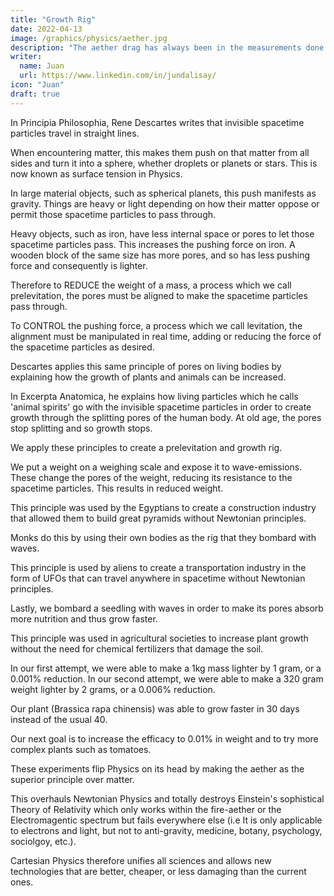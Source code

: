 ```yaml
---
title: "Growth Rig"
date: 2022-04-13
image: /graphics/physics/aether.jpg
description: "The aether drag has always been in the measurements done by physicists on light"
writer:
  name: Juan
  url: https://www.linkedin.com/in/jundalisay/
icon: "Juan"
draft: true
---
```




In Principia Philosophia, Rene Descartes writes that invisible spacetime particles travel in straight lines. 


When encountering matter, this makes them push on that matter from all sides and turn it into a sphere, whether droplets or planets or stars. This is now known as surface tension in Physics.

In large material objects, such as spherical planets, this push manifests as gravity. Things are heavy or light depending on how their matter oppose or permit those spacetime particles to pass through. 

Heavy objects, such as iron, have less internal space or pores to let those spacetime particles pass. This increases the pushing force on iron. A wooden block of the same size has more pores, and so has less pushing force and consequently is lighter. 

Therefore to REDUCE the weight of a mass, a process which we call prelevitation, the pores must be aligned to make the spacetime particles pass through.

To CONTROL the pushing force, a process which we call levitation, the alignment must be manipulated in real time, adding or reducing the force of the spacetime particles as desired.

Descartes applies this same principle of pores on living bodies by explaining how the growth of plants and animals can be increased.

In Excerpta Anatomica, he explains how living particles which he calls 'animal spirits' go with the invisible spacetime particles in order to create growth through the splitting pores of the human body. At old age, the pores stop splitting and so growth stops. 

We apply these principles to create a prelevitation and growth rig.

We put a weight on a weighing scale and expose it to wave-emissions. These change the pores of the weight, reducing its resistance to the spacetime particles. This results in reduced weight. 

This principle was used by the Egyptians to create a construction industry that allowed them to build great pyramids without Newtonian principles. 

Monks do this by using their own bodies as the rig that they bombard with waves.

This principle is used by aliens to create a transportation industry in the form of UFOs that can travel anywhere in spacetime without Newtonian principles.

Lastly, we bombard a seedling with waves in order to make its pores absorb more nutrition and thus grow faster. 

This principle was used in agricultural societies to increase plant growth without the need for chemical fertilizers that damage the soil. 

In our first attempt, we were able to make a 1kg mass lighter by 1 gram, or a 0.001% reduction. In our second attempt, we were able to make a 320 gram weight lighter by 2 grams, or a 0.006% reduction. 

Our plant (Brassica rapa chinensis) was able to grow faster in 30 days instead of the usual 40. 

Our next goal is to increase the efficacy to 0.01% in weight and to try more complex plants such as tomatoes. 

These experiments flip Physics on its head by making the aether as the superior principle over matter. 

This overhauls Newtonian Physics and totally destroys Einstein's sophistical Theory of Relativity which only works within the fire-aether or the Electromagentic spectrum but fails everywhere else (i.e It is only applicable to electrons and light, but not to anti-gravity, medicine, botany, psychology, sociolgoy, etc.).

Cartesian Physics therefore unifies all sciences and allows new technologies that are better, cheaper, or less damaging than the current ones.





<!-- 

In Principia Philosophia, Rene Descartes writes that invisible spacetime particles travel in straight lines. 

When encountering matter, this makes them push on that matter from all sides and turn it into a sphere, whether droplets or planets or stars. This is now known as surface tension in Physics.

In large material objects, such as spherical planets, this push manifests as gravity. Things are heavy or light depending on how their matter oppose or permit those spacetime particles to pass through. 

Heavy objects, such as iron, have less internal space or pores to let those spacetime particles pass. This increases the pushing force on iron. 

A wooden block of the same size has more pores, and so has less pushing force and consequently is lighter. 

Therefore to REDUCE the weight of a mass, a process which we call prelevitation, the pores must be aligned to make the spacetime particles pass through.

To CONTROL the pushing force, a process which we call levitation, the alignment must be manipulated in real time, adding or reducing the force of the spacetime particles as desired.

Descartes applies this same principle of pores and force on living bodies by explaining how the growth of plants and animals can be increased.

In Excerpta Anatomica, he explains how living particles which he calls 'animal spirits' go with the invisible spacetime particles in order to create growth through the splitting pores of the human body. 

At old age, the pores stop splitting and so growth stops as the spacetime particles have nowhere to expand to. 

We apply these principles to create a prelevitation and growth rig.

We put a weight on a weighing scale and expose it to wave-emissions. These change the pores of the weight, reducing its resistance to the spacetime particles. This results in reduced weight.

This principle was used by the Egyptians to create a construction industry that allowed them to build great pyramids without Newtonian principles. 

Monks do this by using their own bodies as a levitation rig that they bombard with waves.

This principle is used by aliens to create a transportation industry in the form of UFOs that can travel anywhere in spacetime without Newtonian principles.

Lastly, we bombard a seedling with waves in order to make its pores absorb more nutrition and thus grow faster. 

This principle was used in agricultural societies to increase plant growth without the need for chemical fertilizers that damage the soil. 

In our first attempt, we were able to make a 1kg mass lighter by 1 gram, or a 0.001% reduction. 

In our second attempt, we were able to make a 320 gram weight lighter by 2 grams, or a 0.006% reduction. 

Our plant (Brassica rapa chinensis) was able to grow faster in 30 days instead of the usual 40. 

Our next goal is to increase the efficacy to 0.01% in weight and to try more complex plants such as tomatoes. 

These experiments flip Physics on its head by making the aether as the superior principle over matter. 

This overhauls Newtonian Physics and totally destroys Einstein's sophistical Theory of Relativity which only works within the fire-aether or the Electromagentic spectrum but fails everywhere else (i.e It is only applicable to electrons and light, but not to anti-gravity, medicine, botany, psychology, sociolgoy, etc.).

Cartesian Physics therefore unifies all sciences and allows new technologies that are better, cheaper, or less damaging than the current ones. -->
